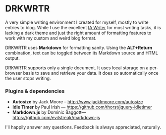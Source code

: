 DRKWRTR
=======

A very simple writing environment I created for myself, mostly to write entries to blog. While I use the excellent [IA Writer](http://www.iawriter.com/mac/) for most writing tasks, it is lacking a dark theme and just the right amount of formatting features to work with my custom and weird blog format.

DRKWRTR uses **Markdown** for formatting sanity. Using the **ALT+Return** combination, text can be toggled between its Markdown source and HTML output.

DRKWRTR supports only a single document. It uses local storage on a per-browser basis to save and retrieve your data. It does so automatically once the user stops writing.

### Plugins & dependencies
* **Autosize** by Jack Moore – http://www.jacklmoore.com/autosize
* **Idle Timer** by Paul Irish — https://github.com/thorst/jquery-idletimer
* **Markdown.js** by Dominic Baggott— https://github.com/evilstreak/markdown-js

I'll happily answer any questions. Feedback is always appreciated, naturally.

